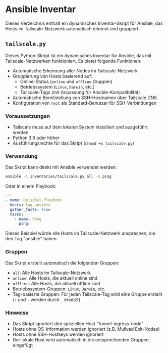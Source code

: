 # Ansible Inventar

Dieses Verzeichnis enthält ein dynamisches Inventar-Skript für Ansible, das Hosts im Tailscale-Netzwerk automatisch erkennt und gruppiert.

## `tailscale.py`

Dieses Python-Skript ist ein dynamisches Inventar für Ansible, das mit Tailscale-Netzwerken funktioniert. Es bietet folgende Funktionen:

- Automatische Erkennung aller Nodes im Tailscale-Netzwerk
- Gruppierung von Hosts basierend auf:
  - Online-Status (`online` und `offline` Gruppen)
  - Betriebssystem (`Linux`, `Darwin`, etc.)
  - Tailscale-Tags (mit Anpassung für Ansible-Kompatibilität)
- Automatische Bereitstellung von SSH-Hostnamen über Tailscale DNS
- Konfiguration von `root` als Standard-Benutzer für SSH-Verbindungen

### Voraussetzungen

- Tailscale muss auf dem lokalen System installiert und ausgeführt werden
- Python 3.6 oder höher
- Ausführungsrechte für das Skript (`chmod +x tailscale.py`)

### Verwendung

Das Skript kann direkt mit Ansible verwendet werden:

```bash
ansible -i inventories/tailscale.py all -m ping
```

Oder in einem Playbook:

```yaml
---
- name: Beispiel-Playbook
  hosts: tag_ansible
  gather_facts: true
  tasks:
    - name: Ping
      ping:
```

Dieses Beispiel würde alle Hosts im Tailscale-Netzwerk ansprechen, die den Tag "ansible" haben.

### Gruppen

Das Skript erstellt automatisch die folgenden Gruppen:

- `all`: Alle Hosts im Tailscale-Netzwerk
- `online`: Alle Hosts, die aktuell online sind
- `offline`: Alle Hosts, die aktuell offline sind
- Betriebssystem-Gruppen: `Linux`, `Darwin`, etc.
- Tag-basierte Gruppen: Für jeden Tailscale-Tag wird eine Gruppe erstellt (`:` und `-` werden durch `_` ersetzt)

### Hinweise

- Das Skript ignoriert den speziellen Host "funnel-ingress-node"
- Hosts ohne OS-Information werden ignoriert (z.B. Mullvad Exit-Nodes)
- Hosts ohne SSH-Hostkeys werden ignoriert
- Der lokale Host wird automatisch in die entsprechenden Gruppen eingefügt
